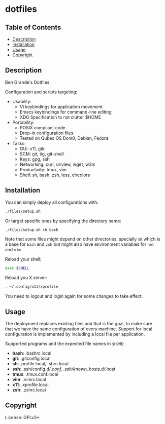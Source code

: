 # dotfiles

## Table of Contents

* [Description](#description)
* [Installation](#installation)
* [Usage](#usage)
* [Copyright](#copyright)

## Description

Ben Grande's Dotfiles.

Configuration and scripts targeting:

- Usability:
  - Vi keybindings for application movement
  - Emacs keybindings for command-line editing
  - XDG Specification to not clutter $HOME
- Portability:
  - POSIX compliant code
  - Drop-in configuration files
  - Tested on Qubes OS Dom0, Debian, Fedora
- Tasks:
  - GUI: x11, gtk
  - SCM: git, tig, git-shell
  - Keys: gpg, ssh
  - Networking: curl, urlview, wget, w3m
  - Productivity: tmux, vim
  - Shell: sh, bash, zsh, less, dircolors

## Installation

You can simply deploy all configurations with:
```sh
./files/setup.sh
```
Or target specific ones by specifying the directory name:
```sh
./files/setup.sh sh bash
```
Note that some files might depend on other directories, specially `sh` which
is a base for `bash` and `zsh` but might also have environment variables for
`net` and `vim`.

Reload your shell:
```sh
exec $SHELL
```

Reload you X server:
```sh
. ~/.config/x11/xprofile
```

You need to logout and login again for some changes to take effect.

## Usage

The deployment replaces existing files and that is the goal, to make sure that
we have the same configuration of every machine. Support for local
configuration is implemented by including a local file per application.

Supported programs and the expected file names in `$HOME`:

- **bash**: .bashrc.local
- **git**:  .gitconfig.local
- **sh**:   .profile.local, .shrc.local
- **ssh**:  .ssh/config.d/*.conf, .ssh/known_hosts.d/*.host
- **tmux**: .tmux.conf.local
- **vim**:  .vimrc.local
- **x11**:  .xprofile.local
- **zsh**:  .zshrc.local

## Copyright

License: GPLv3+
